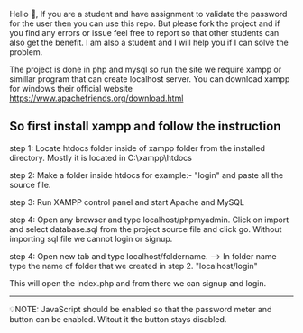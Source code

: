 Hello 👋,
If you are a student and have assignment to validate the password for the user then you can use this repo. But please fork the project and if you find any errors or issue feel free to report so that other students can also get the benefit. I am also a student and I will help you if I can solve the problem.

The project is done in php and mysql so run the site we require xampp or simillar program that can create localhost server.
You can download xampp for windows their official website https://www.apachefriends.org/download.html

So first install xampp and follow the instruction
----------
step 1: Locate htdocs folder inside of xampp folder from the installed directory. Mostly it is located in C:\xampp\htdocs

step 2: Make a folder inside htdocs for example:- "login" and paste all the source file.

step 3: Run XAMPP control panel and start Apache and MySQL

step 4: Open any browser and type localhost/phpmyadmin. Click on import and select database.sql from the project source file and click go. Without importing sql file we cannot login or signup.

step 4: Open new tab and type localhost/foldername. --> In folder name type the name of folder that we created in step 2. "localhost/login"

This will open the index.php and from there we can signup and login.

-------------------

💡NOTE: JavaScript should be enabled so that the password meter and button can be enabled. Witout it the button stays disabled.

